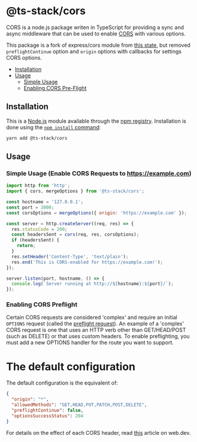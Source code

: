 # @ts-stack/cors

CORS is a node.js package writen in TypeScript for providing a sync and async middleware that can be used to enable [CORS](http://en.wikipedia.org/wiki/Cross-origin_resource_sharing) with various options.

This package is a fork of express/cors module from [this state](https://github.com/expressjs/cors/tree/f038e772283), but removed `preflightContinue` option and `origin` options with callbacks for settings CORS options.

* [Installation](#installation)
* [Usage](#usage)
  * [Simple Usage](#simple-usage-enable-all-cors-requests)
  * [Enabling CORS Pre-Flight](#enabling-cors-pre-flight)

## Installation

This is a [Node.js](https://nodejs.org/en/) module available through the
[npm registry](https://www.npmjs.com/). Installation is done using the
[`npm install` command](https://docs.npmjs.com/getting-started/installing-npm-packages-locally):

```sh
yarn add @ts-stack/cors
```

## Usage

### Simple Usage (Enable CORS Requests to https://example.com)

```js
import http from 'http';
import { cors, mergeOptions } from '@ts-stack/cors';

const hostname = '127.0.0.1';
const port = 3000;
const corsOptions = mergeOptions({ origin: 'https://example.com' });

const server = http.createServer((req, res) => {
  res.statusCode = 200;
  const headersSent = cors(req, res, corsOptions);
  if (headersSent) {
    return;
  }
  res.setHeader('Content-Type', 'text/plain');
  res.end('This is CORS-enabled for https://example.com!');
});

server.listen(port, hostname, () => {
  console.log(`Server running at http://${hostname}:${port}/`);
});
```

### Enabling CORS Preflight

Certain CORS requests are considered 'complex' and require an initial
`OPTIONS` request (called the [preflight request][1]). An example of a
'complex' CORS request is one that uses an HTTP verb other than
GET/HEAD/POST (such as DELETE) or that uses custom headers. To enable
preflighting, you must add a new OPTIONS handler for the route you want
to support.

# The default configuration

The default configuration is the equivalent of:

```json
{
  "origin": "*",
  "allowedMethods": "GET,HEAD,PUT,PATCH,POST,DELETE",
  "preflightContinue": false,
  "optionsSuccessStatus": 204
}
```

For details on the effect of each CORS header, read [this][2] article on web.dev.


[1]: https://developer.mozilla.org/en-US/docs/Glossary/Preflight_request
[2]: https://web.dev/cross-origin-resource-sharing/
